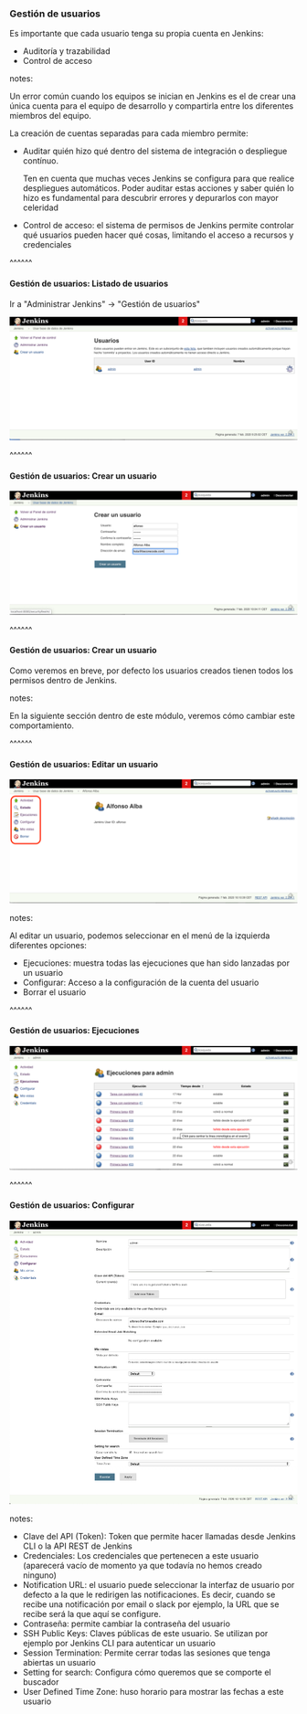 ### Gestión de usuarios

Es importante que cada usuario tenga su propia cuenta en Jenkins:
* Auditoría y trazabilidad
* Control de acceso
  
notes:

Un error común cuando los equipos se inician en Jenkins es el de crear una única cuenta para
el equipo de desarrollo y compartirla entre los diferentes miembros del equipo.

La creación de cuentas separadas para cada miembro permite:

* Auditar quién hizo qué dentro del sistema de integración o despliegue contínuo.

  Ten en cuenta que muchas veces Jenkins se configura para que realice despliegues automáticos.
  Poder auditar estas acciones y saber quién lo hizo es fundamental para descubrir errores y depurarlos
  con mayor celeridad

* Control de acceso: el sistema de permisos de Jenkins permite controlar qué usuarios pueden hacer qué cosas,
  limitando el acceso a recursos y credenciales
  
  
^^^^^^

#### Gestión de usuarios: Listado de usuarios

Ir a "Administrar Jenkins" -> "Gestión de usuarios"

![user management](/slides/images/user_management.png)<!-- .element: class="plain" -->


^^^^^^

#### Gestión de usuarios: Crear un usuario

![create user](/slides/images/create_user.png)<!-- .element: class="plain" -->

^^^^^^

#### Gestión de usuarios: Crear un usuario

Como veremos en breve, por defecto los usuarios creados tienen todos los permisos dentro de Jenkins.

notes:

En la siguiente sección dentro de este módulo, veremos cómo cambiar este comportamiento.

^^^^^^

#### Gestión de usuarios: Editar un usuario

![edit user: status](/slides/images/edit_user_status.png)<!-- .element: class="plain" -->


notes:

Al editar un usuario, podemos seleccionar en el menú de la izquierda diferentes opciones:
* Ejecuciones: muestra todas las ejecuciones que han sido lanzadas por un usuario
* Configurar: Acceso a la configuración de la cuenta del usuario
* Borrar el usuario

^^^^^^

#### Gestión de usuarios: Ejecuciones

![edit user: builds](/slides/images/edit_user_builds.png)<!-- .element: class="plain" -->

^^^^^^

#### Gestión de usuarios: Configurar

![edit user: configure](/slides/images/edit_user_configure.png)<!-- .element: class="plain" style="height: 50vh" -->

notes:

* Clave del API (Token): Token que permite hacer llamadas desde Jenkins CLI o la API REST de Jenkins
* Credenciales: Los credenciales que pertenecen a este usuario (aparecerá vacío de momento ya que todavía
  no hemos creado ninguno)
* Notification URL: el usuario puede seleccionar la interfaz de usuario por defecto a la que le redirigen las
  notificaciones. Es decir, cuando se recibe una notificación por email o slack por ejemplo, la URL que se
  recibe será la que aquí se configure.
* Contraseña: permite cambiar la contraseña del usuario
* SSH Public Keys: Claves públicas de este usuario. Se utilizan por ejemplo por Jenkins CLI para autenticar
  un usuario
* Session Termination: Permite cerrar todas las sesiones que tenga abiertas un usuario
* Setting for search: Configura cómo queremos que se comporte el buscador
* User Defined Time Zone: huso horario para mostrar las fechas a este usuario